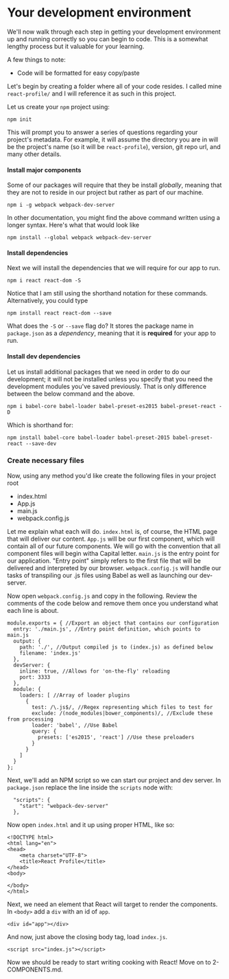# Your development environment

We'll now walk through each step in getting your development environment up and running correctly so you can begin to code. This is a somewhat lengthy process but it valuable for your learning. 

A few things to note:
- Code will be formatted for easy copy/paste

Let's begin by creating a folder where all of your code resides. I called mine `react-profile/` and I will reference it as such in this project. 

Let us create your `npm` project using:

    npm init
    
This will prompt you to answer a series of questions regarding your project's metadata. For example, it will assume the directory you are in will be the project's name (so it will be `react-profile`), version, git repo url, and many other details. 

#### Install major components

Some of our packages will require that they be install _globally_, meaning that they are not to reside in our project but rather as part of our machine. 

    npm i -g webpack webpack-dev-server

In other documentation, you might find the above command written using a longer syntax. Here's what that would look like

    npm install --global webpack webpack-dev-server

#### Install dependencies

Next we will install the dependencies that we will require for our app to run. 

    npm i react react-dom -S

Notice that I am still using the shorthand notation for these commands. Alternatively, you could type

    npm install react react-dom --save

What does the `-S` or `--save` flag do? It stores the package name in `package.json` as a _dependency_, meaning that it is **required** for your app to run. 

#### Install dev dependencies

Let us install additional packages that we need in order to do our development; it will not be installed unless you specify that you need the development modules you've saved previously. That is only difference between the below command and the above. 

    npm i babel-core babel-loader babel-preset-es2015 babel-preset-react -D
    
Which is shorthand for:

    npm install babel-core babel-loader babel-preset-2015 babel-preset-react --save-dev
    
### Create necessary files

Now, using any method you'd like create the following files in your project root

- index.html
- App.js
- main.js
- webpack.config.js 

Let me explain what each will do.
`index.html` is, of course, the HTML page that will deliver our content.
`App.js` will be our first component, which will contain all of our future components. We will go with the convention that all component files will begin witha Capital letter.
`main.js` is the entry point for our application. "Entry point" simply refers to the first file that will be delivered and interpreted by our browser.
`webpack.config.js` will handle our tasks of transpiling our .js files using Babel as well as launching our dev-server. 

Now open `webpack.config.js` and copy in the following. Review the comments of the code below and remove them once you understand what each line is about. 

    module.exports = { //Export an object that contains our configuration
      entry: './main.js', //Entry point definition, which points to main.js
      output: {
        path: './', //Output compiled js to (index.js) as defined below
        filename: 'index.js'
      },
      devServer: {
        inline: true, //Allows for 'on-the-fly' reloading
        port: 3333
      },
      module: {
        loaders: [ //Array of loader plugins 
          {
            test: /\.js$/, //Regex representing which files to test for
            exclude: /(node_modules|bower_components)/, //Exclude these from processing 
            loader: 'babel', //Use Babel
            query: {
              presets: ['es2015', 'react'] //Use these preloaders
            }
          }
        ]
      }
    };
    
Next, we'll add an NPM script so we can start our project and dev server. In `package.json` replace the line inside the `scripts` node with:

      "scripts": {
        "start": "webpack-dev-server"
      },
      
Now open `index.html` and it up using proper HTML, like so:
  
    <!DOCTYPE html>
    <html lang="en">
    <head>
        <meta charset="UTF-8">
        <title>React Profile</title>
    </head>
    <body>
    
    </body>
    </html>
    
Next, we need an element that React will target to render the components. In `<body>` add a `div` with an id of `app`.

    <div id="app"></div>
    
And now, just above the closing body tag, load `index.js`. 

    <script src="index.js"></script>
    
Now we should be ready to start writing cooking with React! Move on to 2-COMPONENTS.md. 